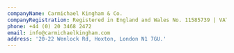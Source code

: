 ```yaml
---
companyName: Carmichael Kingham & Co.
companyRegistration: Registered in England and Wales No. 11585739 | VAT Reg No. 32 8609 289
phone: +44 (0) 20 3468 2472
email: info@carmichaelkingham.com
address: '20-22 Wenlock Rd, Hoxton, London N1 7GU.'
---
```



